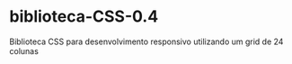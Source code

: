 biblioteca-CSS-0.4
==================

Biblioteca CSS para desenvolvimento responsivo utilizando um grid de 24 colunas
